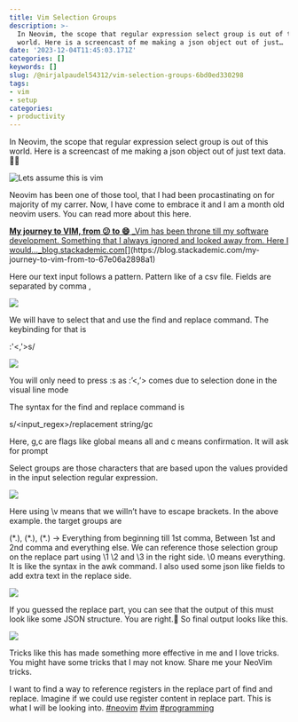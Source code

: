 ```yaml
---
title: Vim Selection Groups
description: >-
  In Neovim, the scope that regular expression select group is out of this
  world. Here is a screencast of me making a json object out of just…
date: '2023-12-04T11:45:03.171Z'
categories: []
keywords: []
slug: /@nirjalpaudel54312/vim-selection-groups-6bd0ed330298
tags:
- vim
- setup
categories:
- productivity
---
```


In Neovim, the scope that regular expression select group is out of this world. Here is a screencast of me making a json object out of just text data. 🧑‍💻

![Lets assume this is vim](/img/0__WFPTJY3cD8Ie494A.jpg)

Neovim has been one of those tool, that I had been procastinating on for majority of my carrer. Now, I have come to embrace it and I am a month old neovim users. You can read more about this here.

[**My journey to VIM, from 😕 to 😄**
_Vim has been throne till my software development. Something that I always ignored and looked away from. Here I would…_blog.stackademic.com](https://blog.stackademic.com/my-journey-to-vim-from-to-67e06a2898a1 "https://blog.stackademic.com/my-journey-to-vim-from-to-67e06a2898a1")[](https://blog.stackademic.com/my-journey-to-vim-from-to-67e06a2898a1)

Here our text input follows a pattern. Pattern like of a csv file. Fields are separated by comma ,

![](/Users/nirjalpaudel/Downloads/me/posts/md_1717232175977/img/1__ukn9uhnohGNhPa2PEgd7Cw.png)

We will have to select that and use the find and replace command. The keybinding for that is

:'<,'>s/

![](/Users/nirjalpaudel/Downloads/me/posts/md_1717232175977/img/1__LRmxpaPiigLB7RqjfCEWkA.png)

You will only need to press :s as :’<,’> comes due to selection done in the visual line mode

The syntax for the find and replace command is

s/<input\_regex>/replacement string/gc

Here,
g,c are flags like global means all and c means confirmation.
It will ask for prompt

Select groups are those characters that are based upon the values provided in the input selection regular expression.

![](/Users/nirjalpaudel/Downloads/me/posts/md_1717232175977/img/1__rD6__KNYcyQ0ukwIS42DvFw.png)

Here using \\v means that we willn’t have to escape brackets. In the above example. the target groups are

(\*.), (\*.), (\*.) -> Everything from beginning till 1st comma, Between 1st and 2nd comma and everything else. We can reference those selection group on the replace part using \\1 \\2 and \\3 in the right side. \\0 means everything. It is like the syntax in the awk command. I also used some json like fields to add extra text in the replace side.

![](/Users/nirjalpaudel/Downloads/me/posts/md_1717232175977/img/1__HZ0BdF__gXycMeBb0oMHe3w.png)

If you guessed the replace part, you can see that the output of this must look like some JSON structure. You are right.🥳 So final output looks like this.

![](/Users/nirjalpaudel/Downloads/me/posts/md_1717232175977/img/1__be5LaJ__H57c2lD0tFkUOvQ.png)

Tricks like this has made something more effective in me and I love tricks. You might have some tricks that I may not know. Share me your NeoVim tricks.

I want to find a way to reference registers in the replace part of find and replace. Imagine if we could use register content in replace part. This is what I will be looking into.
[#neovim](https://www.linkedin.com/feed/hashtag/?keywords=neovim&highlightedUpdateUrns=urn%3Ali%3Aactivity%3A7137400671321952257) [#vim](https://www.linkedin.com/feed/hashtag/?keywords=vim&highlightedUpdateUrns=urn%3Ali%3Aactivity%3A7137400671321952257) [#programming](https://www.linkedin.com/feed/hashtag/?keywords=programming&highlightedUpdateUrns=urn%3Ali%3Aactivity%3A7137400671321952257)
